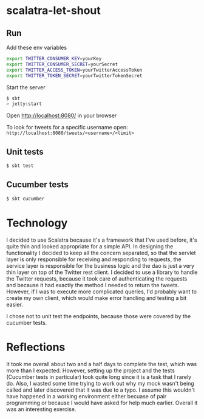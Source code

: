 # scalatra-let-shout #

## Run ##

Add these env variables
```sh
export TWITTER_CONSUMER_KEY=yourKey
export TWITTER_CONSUMER_SECRET=yourSecret
export TWITTER_ACCESS_TOKEN=yourTwitterAccessToken
export TWITTER_TOKEN_SECRET=yourTwitterTokenSecret
```
Start the server
```sh
$ sbt
> jetty:start
```
Open [http://localhost:8080/](http://localhost:8080/) in your browser

To look for tweets for a specific username open: `http://localhost:8080/tweets/<username>/<limit>`

## Unit tests ##

```sh
$ sbt test
```
## Cucumber tests ##

```sh
$ sbt cucumber
```


# Technology #

I decided to use Scalatra because it's a framework that I've used before, it's quite thin and looked appropriate for a simple API.
In designing the functionality I decided to keep all the concern separated, so that the servlet layer is only responsible for receiving and responding to requests, the service layer is responsible for the business logic and the dao is just a very thin layer on top of the Twitter rest client. I decided to use a library to handle the Twitter requests, because it took care of authenticating the requests and because it had exactly the method I needed to return the tweets. However, if I was to execute more complicated queries, I'd probably want to create my own client, which would make error handling and testing a bit easier.

I chose not to unit test the endpoints, because those were covered by the cucumber tests. 

# Reflections #

It took me overall about two and a half days to complete the test, which was more than I expected. However, setting up the project and the tests (Cucumber tests in particular) took quite long since it is a task that I rarely do. Also, I wasted some time trying to work out why my mock wasn't being called and later discovered that it was due to a typo. I assume this wouldn't have happened in a working environment either becuase of pair programming or because I would have asked for help much earlier. Overall it was an interesting exercise. 



